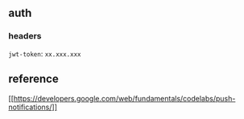 ## auth
### headers 
`jwt-token`: `xx.xxx.xxx`

## reference
[[https://developers.google.com/web/fundamentals/codelabs/push-notifications/]]